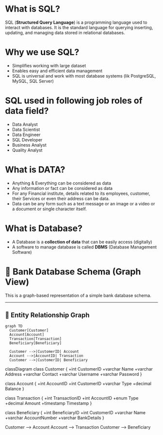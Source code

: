# What is SQL?

SQL (**Structured Query Language**) is a programming language used to interact with databases. It is the standard language for querying inserting, updating, and managing data stored in relational databases.

# Why we use SQL?

- Simplifies working with large dataset
- Enables easy and efficient data management
- SQL is universal and work with most database systems (lik PostgreSQL, MySQL, SQL Server)

# SQL used in following job roles of data field?

- Data Analyst
- Data Scientist
- Data Engineer
- SQL Developer
- Business Analyst
- Quality Analyst

# What is DATA?

- Anything & Everything can be considered as data
- Any information or fact can be considered as data
- For any Financial institute, details related to its employees, customer, their Services or even their address can be data.
- Data can be any form such as a text message or an image or a video or a document or single character itself.

# What is Database?

- A Database is a **collection of data** that can be easily access (digitally)
- A software to manage database is called **DBMS** (Database Management Software)

# 🏦 Bank Database Schema (Graph View)

This is a graph-based representation of a simple bank database schema.

---

## 🔗 Entity Relationship Graph

```mermaid
graph TD
  Customer[Customer]
  Account[Account]
  Transaction[Transaction]
  Beneficiary[Beneficiary]

  Customer -->|CustomerID| Account
  Account -->|AccountID| Transaction
  Customer -->|CustomerID| Beneficiary
```

classDiagram
  class Customer {
    +int CustomerID
    +varchar Name
    +varchar Address
    +varchar Contact
    +varchar Username
    +varchar Password
  }

  class Account {
    +int AccountID
    +int CustomerID
    +varchar Type
    +decimal Balance
  }

  class Transaction {
    +int TransactionID
    +int AccountID
    +enum Type
    +decimal Amount
    +timestamp Timestamp
  }

  class Beneficiary {
    +int BeneficiaryID
    +int CustomerID
    +varchar Name
    +varchar AccountNumber
    +varchar BankDetails
  }

  Customer --> Account
  Account --> Transaction
  Customer --> Beneficiary
```

